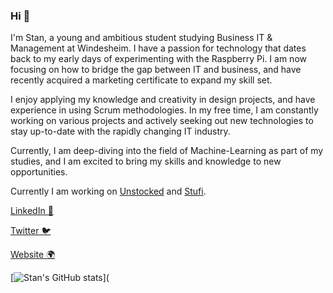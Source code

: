 ### Hi 👋

I'm Stan, a young and ambitious student studying Business IT & Management at Windesheim. I have a passion for technology that dates back to my early days of experimenting with the Raspberry Pi. I am now focusing on how to bridge the gap between IT and business, and have recently acquired a marketing certificate to expand my skill set. 

I enjoy applying my knowledge and creativity in design projects, and have experience in using Scrum methodologies. In my free time, I am constantly working on various projects and actively seeking out new technologies to stay up-to-date with the rapidly changing IT industry. 

Currently, I am deep-diving into the field of Machine-Learning as part of my studies, and I am excited to bring my skills and knowledge to new opportunities.


Currently I am working on [Unstocked](https://unstocked.nl/) and [Stufi](https://stufi.app/).

[LinkedIn 💼](https://linkedin.com/in/StanNieuwmans)

[Twitter 🐦](https://twitter.com/StanNieuwmans)

[Website 🌍](https://www.snieuwmans.nl/)

[![Stan's GitHub stats](https://github-readme-stats.vercel.app/api?username=StanNieuwmans&show_icons=true&theme=dark)](